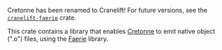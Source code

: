 Cretonne has been renamed to Cranelift! For future versions, see the
[`cranelift-faerie`](https://crates.io/crates/cranelift-faerie) crate.

This crate contains a library that enables
[Cretonne](https://crates.io/crates/cretonne)
to emit native object (".o") files, using the
[Faerie](https://crates.io/crates/faerie) library.
